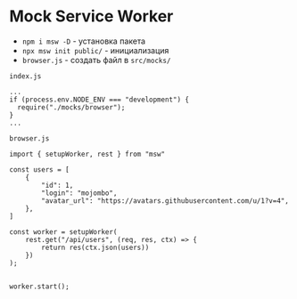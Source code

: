 # Mock Service Worker


- `npm i msw -D` - установка пакета
- `npx msw init public/` - инициализация
- `browser.js` - создать файл в `src/mocks/`

`index.js`
```
...
if (process.env.NODE_ENV === "development") {
  require("./mocks/browser");
}
...
```

`browser.js`
```
import { setupWorker, rest } from "msw"

const users = [
    {
        "id": 1,
        "login": "mojombo",
        "avatar_url": "https://avatars.githubusercontent.com/u/1?v=4",
    },
]

const worker = setupWorker(
    rest.get("/api/users", (req, res, ctx) => {
        return res(ctx.json(users))
    })
);


worker.start();
```